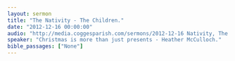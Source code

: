 ```yaml
---
layout: sermon
title: "The Nativity - The Children."
date: "2012-12-16 00:00:00"
audio: "http://media.coggesparish.com/sermons/2012-12-16 Nativity, The Children and Heather McCulloch.mp3"
speaker: "Christmas is more than just presents - Heather McCulloch."
bible_passages: ["None"]
---
```

